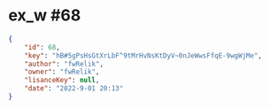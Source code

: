
# ex_w #68
                
```JSON
{
    "id": 68,
    "key": "hB#5gPsHsGtXrLbF^9tMrHvNsKtDyV~0nJeWwsFfqE-9wgWjMe",
    "author": "fwRelik",
    "owner": "fwRelik",
    "lisanceKey": null,
    "date": "2022-9-01 20:13"
}
```
